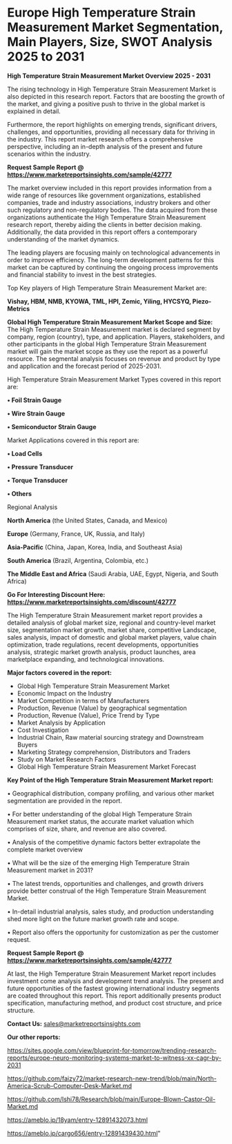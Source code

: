 # Europe High Temperature Strain Measurement Market Segmentation, Main Players, Size, SWOT Analysis 2025 to 2031

<Strong> High Temperature Strain Measurement Market Overview 2025 - 2031</strong>

The rising technology in High Temperature Strain Measurement Market is also depicted in this research report. Factors that are boosting the growth of the market, and giving a positive push to thrive in the global market is explained in detail.

Furthermore, the report highlights on emerging trends, significant drivers, challenges, and opportunities, providing all necessary data for thriving in the industry. This report market research offers a comprehensive perspective, including an in-depth analysis of the present and future scenarios within the industry.

<strong>Request Sample Report @ <a href=https://www.marketreportsinsights.com/sample/42777>https://www.marketreportsinsights.com/sample/42777</a></strong>

The market overview included in this report provides information from a wide range of resources like government organizations, established companies, trade and industry associations, industry brokers and other such regulatory and non-regulatory bodies. The data acquired from these organizations authenticate the High Temperature Strain Measurement research report, thereby aiding the clients in better decision making. Additionally, the data provided in this report offers a contemporary understanding of the market dynamics.

The leading players are focusing mainly on technological advancements in order to improve efficiency. The long-term development patterns for this market can be captured by continuing the ongoing process improvements and financial stability to invest in the best strategies.

Top Key players of High Temperature Strain Measurement Market are:

<strong>Vishay, HBM, NMB, KYOWA, TML, HPI, Zemic, Yiling, HYCSYQ, Piezo-Metrics</strong>

<strong><b>Global High Temperature Strain Measurement Market Scope and Size:</b></strong>
The High Temperature Strain Measurement market is declared segment by company, region (country), type, and application. Players, stakeholders, and other participants in the global High Temperature Strain Measurement market will gain the market scope as they use the report as a powerful resource. The segmental analysis focuses on revenue and product by type and application and the forecast period of 2025-2031.

High Temperature Strain Measurement Market Types covered in this report are:

<strong>•  Foil Strain Gauge

•  Wire Strain Gauge

•  Semiconductor Strain Gauge</strong>

Market Applications covered in this report are:

<strong>•  Load Cells

•  Pressure Transducer

•  Torque Transducer

•  Others</strong> 

Regional Analysis

<strong>North America</strong> (the United States, Canada, and Mexico)

<strong>Europe</strong> (Germany, France, UK, Russia, and Italy)

<strong>Asia-Pacific</strong> (China, Japan, Korea, India, and Southeast Asia)

<strong>South America</strong> (Brazil, Argentina, Colombia, etc.)

<strong>The Middle East and Africa</strong> (Saudi Arabia, UAE, Egypt, Nigeria, and South Africa)

<strong>Go For Interesting Discount Here: <a href=https://www.marketreportsinsights.com/discount/42777>https://www.marketreportsinsights.com/discount/42777</a></strong>

The High Temperature Strain Measurement market report provides a detailed analysis of global market size, regional and country-level market size, segmentation market growth, market share, competitive Landscape, sales analysis, impact of domestic and global market players, value chain optimization, trade regulations, recent developments, opportunities analysis, strategic market growth analysis, product launches, area marketplace expanding, and technological innovations.

<strong><b>Major factors covered in the report:</b></strong>
<ul>
  <li>Global High Temperature Strain Measurement Market </li>
  <li>Economic Impact on the Industry</li>
  <li>Market Competition in terms of Manufacturers</li>
  <li>Production, Revenue (Value) by geographical segmentation</li>
  <li>Production, Revenue (Value), Price Trend by Type</li>
  <li>Market Analysis by Application</li>
  <li>Cost Investigation</li>
  <li>Industrial Chain, Raw material sourcing strategy and Downstream Buyers</li>
  <li>Marketing Strategy comprehension, Distributors and Traders</li>
  <li>Study on Market Research Factors</li>
  <li>Global High Temperature Strain Measurement Market Forecast</li>
</ul>

<strong><b>Key Point of the High Temperature Strain Measurement Market report:</b></strong>

• Geographical distribution, company profiling, and various other market segmentation are provided in the report.

• For better understanding of the global High Temperature Strain Measurement market status, the accurate market valuation which comprises of size, share, and revenue are also covered.

• Analysis of the competitive dynamic factors better extrapolate the complete market overview

• What will be the size of the emerging High Temperature Strain Measurement market in 2031?

• The latest trends, opportunities and challenges, and growth drivers provide better construal of the High Temperature Strain Measurement Market.

• In-detail industrial analysis, sales study, and production understanding shed more light on the future market growth rate and scope.

• Report also offers the opportunity for customization as per the customer request.

<strong>Request Sample Report @ <a href=https://www.marketreportsinsights.com/sample/42777>https://www.marketreportsinsights.com/sample/42777</a></strong>

At last, the High Temperature Strain Measurement Market report includes investment come analysis and development trend analysis. The present and future opportunities of the fastest growing international industry segments are coated throughout this report. This report additionally presents product specification, manufacturing method, and product cost structure, and price structure.

<strong>Contact Us:</strong>
sales@marketreportsinsights.com

<strong>Our other reports:</strong>

<a href=https://sites.google.com/view/blueprint-for-tomorrow/trending-research-reports/europe-neuro-monitoring-systems-market-to-witness-xx-cagr-by-2031>https://sites.google.com/view/blueprint-for-tomorrow/trending-research-reports/europe-neuro-monitoring-systems-market-to-witness-xx-cagr-by-2031</a>

<a href=https://github.com/faizy72/market-research-new-trend/blob/main/North-America-Scrub-Computer-Desk-Market.md>https://github.com/faizy72/market-research-new-trend/blob/main/North-America-Scrub-Computer-Desk-Market.md</a>

<a href=https://github.com/Ishi78/Research/blob/main/Europe-Blown-Castor-Oil-Market.md>https://github.com/Ishi78/Research/blob/main/Europe-Blown-Castor-Oil-Market.md</a>

<a href=https://ameblo.jp/18yam/entry-12891432073.html>https://ameblo.jp/18yam/entry-12891432073.html</a>

<a href=https://ameblo.jp/cargo656/entry-12891439430.html>https://ameblo.jp/cargo656/entry-12891439430.html</a>"

